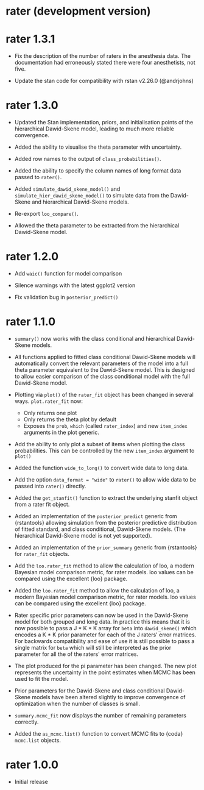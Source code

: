 # rater (development version)

# rater 1.3.1

* Fix the description of the number of raters in the anesthesia data. The documentation had erroneously stated there were four anesthetists, not five.

* Update the stan code for compatibility with rstan v2.26.0 (@andrjohns)

# rater 1.3.0

* Updated the Stan implementation, priors, and initialisation points of the hierarchical Dawid-Skene model, leading to much more reliable convergence. 

* Added the ability to visualise the theta parameter with uncertainty.

* Added row names to the output of `class_probabilities()`.

* Added the ability to specify the column names of long format data passed to `rater()`.

* Added `simulate_dawid_skene_model()` and `simulate_hier_dawid_skene_model()` to simulate data from the Dawid-Skene and hierarchical Dawid-Skene models.

* Re-export `loo_compare()`.

* Allowed the theta parameter to be extracted from the hierarchical Dawid-Skene model.

# rater 1.2.0

* Add `waic()` function for model comparison

* Silence warnings with the latest ggplot2 version 

* Fix validation bug in `posterior_predict()`

# rater 1.1.0

* `summary()` now works with the class conditional and hierarchical Dawid-Skene models.

* All functions applied to fitted class conditional Dawid-Skene models will automatically convert the relevant parameters of the model into a full theta parameter equivalent to the Dawid-Skene model. This is designed to allow easier comparison of the class conditional model with the full Dawid-Skene model.

* Plotting via `plot()` of the `rater_fit` object has been changed in several ways. `plot.rater_fit` now:

  - Only returns one plot 
  - Only returns the theta plot by default
  - Exposes the `prob`, `which` (called `rater_index`) and new `item_index` 
    arguments in the plot generic.
    
* Add the ability to only plot a subset of items when plotting the class probabilities. This can be controlled by the new `item_index` argument to `plot()`

* Added the function `wide_to_long()` to convert wide data to long data.

* Add the option `data_format = "wide"` to `rater()` to allow wide data to be passed into `rater()` directly.

* Added the `get_stanfit()` function to extract the underlying stanfit object from a rater fit object.

* Added an implementation of the `posterior_predict` generic from {rstantools} allowing simulation from the posterior predictive distribution of fitted standard, and class conditional, Dawid-Skene models. (The hierarchical Dawid-Skene model is not yet supported).

* Added an implementation of the `prior_summary` generic from {rstantools} for `rater_fit` objects.

* Add the `loo.rater_fit` method to allow the calculation of loo, a modern Bayesian model comparison metric, for rater models. loo values can be compared using the excellent {loo} package.

* Added the `loo.rater_fit` method to allow the calculation of loo, a modern Bayesian model comparison metric, for rater models. loo values can be compared using the excellent {loo} package.

* Rater specific prior parameters can now be used in the Dawid-Skene model for both grouped and long data. In practice this means that it is now possible to pass a J * K * K array for `beta` into `dawid_skene()` which encodes a K * K prior parameter for each of the J raters' error matrices. For backwards compatibility and ease of use it is still possible to pass a single matrix for `beta` which will still be interpreted as the prior parameter for all the of the raters' error matrices.

* The plot produced for the pi parameter has been changed. The new plot represents the uncertainty in the point estimates when MCMC has been used to fit the model.

* Prior parameters for the Dawid-Skene and class conditional Dawid-Skene models have been altered slightly to improve convergence of optimization when the number of classes is small. 

* `summary.mcmc_fit` now displays the number of remaining parameters correctly.

* Added the `as_mcmc.list()` function to convert MCMC fits to {coda} `mcmc.list` objects.

# rater 1.0.0

* Initial release

